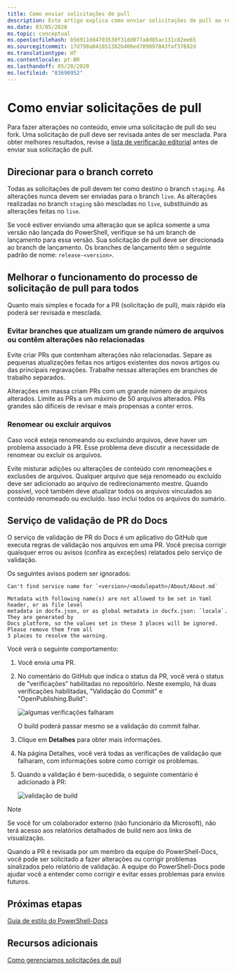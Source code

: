 ```yaml
---
title: Como enviar solicitações de pull
description: Este artigo explica como enviar solicitações de pull ao repositório do PowerShell-Docs.
ms.date: 03/05/2020
ms.topic: conceptual
ms.openlocfilehash: b56911dd4703530f31dd077a8d85ac131c82ee65
ms.sourcegitcommit: 17d798a041851382b406ed789097843faf37692d
ms.translationtype: HT
ms.contentlocale: pt-BR
ms.lasthandoff: 05/20/2020
ms.locfileid: "83690952"
---
```

# <a name="how-to-submit-pull-requests"></a>Como enviar solicitações de pull

Para fazer alterações no conteúdo, envie uma solicitação de pull do seu fork. Uma solicitação de pull deve ser revisada antes de ser mesclada. Para obter melhores resultados, revise a [lista de verificação editorial](editorial-checklist.md) antes de enviar sua solicitação de pull.

## <a name="target-the-correct-branch"></a>Direcionar para o branch correto

Todas as solicitações de pull devem ter como destino o branch `staging`. As alterações nunca devem ser enviadas para o branch `live`. As alterações realizadas no branch `staging` são mescladas no `live`, substituindo as alterações feitas no `live`.

Se você estiver enviando uma alteração que se aplica somente a uma versão não lançada do PowerShell, verifique se há um branch de lançamento para essa versão. Sua solicitação de pull deve ser direcionada ao branch de lançamento. Os branches de lançamento têm o seguinte padrão de nome: `release-<version>`.

## <a name="make-the-pull-request-process-work-better-for-everyone"></a>Melhorar o funcionamento do processo de solicitação de pull para todos

Quanto mais simples e focada for a PR (solicitação de pull), mais rápido ela poderá ser revisada e mesclada.

### <a name="avoid-branches-that-update-large-numbers-of-files-or-contain-unrelated-changes"></a>Evitar branches que atualizam um grande número de arquivos ou contêm alterações não relacionadas

Evite criar PRs que contenham alterações não relacionadas. Separe as pequenas atualizações feitas nos artigos existentes dos novos artigos ou das principais regravações. Trabalhe nessas alterações em branches de trabalho separados.

Alterações em massa criam PRs com um grande número de arquivos alterados. Limite as PRs a um máximo de 50 arquivos alterados. PRs grandes são difíceis de revisar e mais propensas a conter erros.

### <a name="renaming-or-deleting-files"></a>Renomear ou excluir arquivos

Caso você esteja renomeando ou excluindo arquivos, deve haver um problema associado à PR. Esse problema deve discutir a necessidade de renomear ou excluir os arquivos.

Evite misturar adições ou alterações de conteúdo com renomeações e exclusões de arquivos. Qualquer arquivo que seja renomeado ou excluído deve ser adicionado ao arquivo de redirecionamento mestre. Quando possível, você também deve atualizar todos os arquivos vinculados ao conteúdo renomeado ou excluído. Isso inclui todos os arquivos do sumário.

## <a name="docs-pr-validation-service"></a>Serviço de validação de PR do Docs

O serviço de validação de PR do Docs é um aplicativo do GitHub que executa regras de validação nos arquivos em uma PR. Você precisa corrigir quaisquer erros ou avisos (confira as exceções) relatados pelo serviço de validação.

Os seguintes avisos podem ser ignorados:

```
Can't find service name for `<version>/<modulepath>/About/About.md`
```

```
Metadata with following name(s) are not allowed to be set in Yaml header, or as file level
metadata in docfx.json, or as global metadata in docfx.json: `locale`. They are generated by
Docs platform, so the values set in these 3 places will be ignored. Please remove them from all
3 places to resolve the warning.
```

Você verá o seguinte comportamento:

1. Você envia uma PR.
1. No comentário do GitHub que indica o status da PR, você verá o status de "verificações" habilitadas no repositório. Neste exemplo, há duas verificações habilitadas, "Validação do Commit" e "OpenPublishing.Build":

   ![algumas verificações falharam](media/pull-requests/validation-failed.png)

   O build poderá passar mesmo se a validação do commit falhar.

1. Clique em **Detalhes** para obter mais informações.
1. Na página Detalhes, você verá todas as verificações de validação que falharam, com informações sobre como corrigir os problemas.
1. Quando a validação é bem-sucedida, o seguinte comentário é adicionado à PR:

   ![validação de build](media/pull-requests/build-validation.png)

> [!NOTE]
> Se você for um colaborador externo (não funcionário da Microsoft), não terá acesso aos relatórios detalhados de build nem aos links de visualização.

Quando a PR é revisada por um membro da equipe do PowerShell-Docs, você pode ser solicitado a fazer alterações ou corrigir problemas sinalizados pelo relatório de validação. A equipe do PowerShell-Docs pode ajudar você a entender como corrigir e evitar esses problemas para envios futuros.

## <a name="next-steps"></a>Próximas etapas

[Guia de estilo do PowerShell-Docs](powershell-style-guide.md)

## <a name="additional-resources"></a>Recursos adicionais

[Como gerenciamos solicitações de pull](managing-pull-requests.md)
